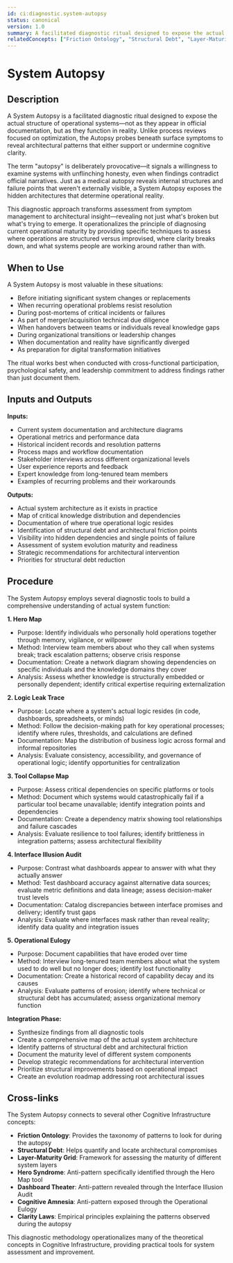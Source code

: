 ```yaml
---
id: ci:diagnostic.system-autopsy
status: canonical
version: 1.0
summary: A facilitated diagnostic ritual designed to expose the actual structure of operational systems, not as they appear in documentation but as they function in reality. Employs tools like Hero Map, Logic Leak Trace, Tool Collapse Map, Interface Illusion Audit, and Operational Eulogy to reveal architectural patterns that support or undermine cognitive clarity.
relatedConcepts: ["Friction Ontology", "Structural Debt", "Layer-Maturity Grid"]
---
```


# System Autopsy

## Description

A System Autopsy is a facilitated diagnostic ritual designed to expose the actual structure of operational systems—not as they appear in official documentation, but as they function in reality. Unlike process reviews focused on optimization, the Autopsy probes beneath surface symptoms to reveal architectural patterns that either support or undermine cognitive clarity.

The term "autopsy" is deliberately provocative—it signals a willingness to examine systems with unflinching honesty, even when findings contradict official narratives. Just as a medical autopsy reveals internal structures and failure points that weren't externally visible, a System Autopsy exposes the hidden architectures that determine operational reality.

This diagnostic approach transforms assessment from symptom management to architectural insight—revealing not just what's broken but what's trying to emerge. It operationalizes the principle of diagnosing current operational maturity by providing specific techniques to assess where operations are structured versus improvised, where clarity breaks down, and what systems people are working around rather than with.

## When to Use

A System Autopsy is most valuable in these situations:

- Before initiating significant system changes or replacements
- When recurring operational problems resist resolution
- During post-mortems of critical incidents or failures
- As part of merger/acquisition technical due diligence
- When handovers between teams or individuals reveal knowledge gaps
- During organizational transitions or leadership changes
- When documentation and reality have significantly diverged
- As preparation for digital transformation initiatives

The ritual works best when conducted with cross-functional participation, psychological safety, and leadership commitment to address findings rather than just document them.

## Inputs and Outputs

**Inputs:**
- Current system documentation and architecture diagrams
- Operational metrics and performance data
- Historical incident records and resolution patterns
- Process maps and workflow documentation
- Stakeholder interviews across different organizational levels
- User experience reports and feedback
- Expert knowledge from long-tenured team members
- Examples of recurring problems and their workarounds

**Outputs:**
- Actual system architecture as it exists in practice
- Map of critical knowledge distribution and dependencies
- Documentation of where true operational logic resides
- Identification of structural debt and architectural friction points
- Visibility into hidden dependencies and single points of failure
- Assessment of system evolution maturity and readiness
- Strategic recommendations for architectural intervention
- Priorities for structural debt reduction

## Procedure

The System Autopsy employs several diagnostic tools to build a comprehensive understanding of actual system function:

**1. Hero Map**
- Purpose: Identify individuals who personally hold operations together through memory, vigilance, or willpower
- Method: Interview team members about who they call when systems break; track escalation patterns; observe crisis response
- Documentation: Create a network diagram showing dependencies on specific individuals and the knowledge domains they cover
- Analysis: Assess whether knowledge is structurally embedded or personally dependent; identify critical expertise requiring externalization

**2. Logic Leak Trace**
- Purpose: Locate where a system's actual logic resides (in code, dashboards, spreadsheets, or minds)
- Method: Follow the decision-making path for key operational processes; identify where rules, thresholds, and calculations are defined
- Documentation: Map the distribution of business logic across formal and informal repositories
- Analysis: Evaluate consistency, accessibility, and governance of operational logic; identify opportunities for centralization

**3. Tool Collapse Map**
- Purpose: Assess critical dependencies on specific platforms or tools
- Method: Document which systems would catastrophically fail if a particular tool became unavailable; identify integration points and dependencies
- Documentation: Create a dependency matrix showing tool relationships and failure cascades
- Analysis: Evaluate resilience to tool failures; identify brittleness in integration patterns; assess architectural flexibility

**4. Interface Illusion Audit**
- Purpose: Contrast what dashboards appear to answer with what they actually answer
- Method: Test dashboard accuracy against alternative data sources; evaluate metric definitions and data lineage; assess decision-maker trust levels
- Documentation: Catalog discrepancies between interface promises and delivery; identify trust gaps
- Analysis: Evaluate where interfaces mask rather than reveal reality; identify data quality and integration issues

**5. Operational Eulogy**
- Purpose: Document capabilities that have eroded over time
- Method: Interview long-tenured team members about what the system used to do well but no longer does; identify lost functionality
- Documentation: Create a historical record of capability decay and its causes
- Analysis: Evaluate patterns of erosion; identify where technical or structural debt has accumulated; assess organizational memory function

**Integration Phase:**
- Synthesize findings from all diagnostic tools
- Create a comprehensive map of the actual system architecture
- Identify patterns of structural debt and architectural friction
- Document the maturity level of different system components
- Develop strategic recommendations for architectural intervention
- Prioritize structural improvements based on operational impact
- Create an evolution roadmap addressing root architectural issues

## Cross-links

The System Autopsy connects to several other Cognitive Infrastructure concepts:

- **Friction Ontology**: Provides the taxonomy of patterns to look for during the autopsy
- **Structural Debt**: Helps quantify and locate architectural compromises
- **Layer-Maturity Grid**: Framework for assessing the maturity of different system layers
- **Hero Syndrome**: Anti-pattern specifically identified through the Hero Map tool
- **Dashboard Theater**: Anti-pattern revealed through the Interface Illusion Audit
- **Cognitive Amnesia**: Anti-pattern exposed through the Operational Eulogy
- **Clarity Laws**: Empirical principles explaining the patterns observed during the autopsy

This diagnostic methodology operationalizes many of the theoretical concepts in Cognitive Infrastructure, providing practical tools for system assessment and improvement.